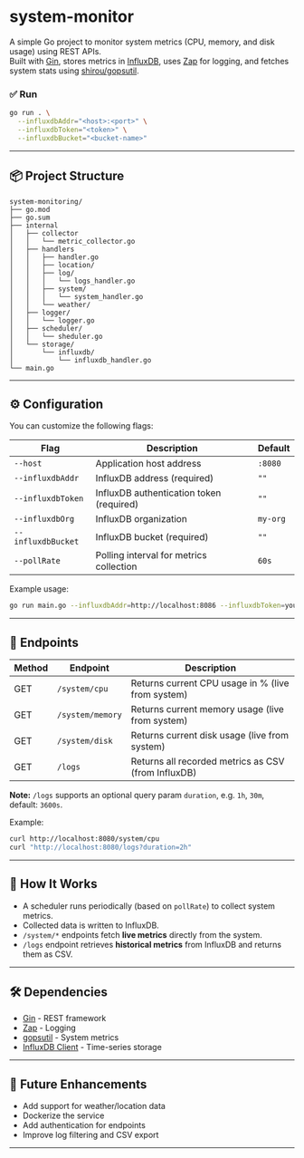 # system-monitor

A simple Go project to monitor system metrics (CPU, memory, and disk usage) using REST APIs.  
Built with [Gin](https://github.com/gin-gonic/gin), stores metrics in [InfluxDB](https://www.influxdata.com/), uses [Zap](https://github.com/uber-go/zap) for logging, and fetches system stats using [shirou/gopsutil](https://github.com/shirou/gopsutil).

### ✅ Run

```bash
go run . \
  --influxdbAddr="<host>:<port>" \
  --influxdbToken="<token>" \
  --influxdbBucket="<bucket-name>"
```

---

## 📦 Project Structure

```
system-monitoring/
├── go.mod
├── go.sum
├── internal
│   ├── collector
│   │   └── metric_collector.go
│   ├── handlers
│   │   ├── handler.go
│   │   ├── location/
│   │   ├── log/
│   │   │   └── logs_handler.go
│   │   ├── system/
│   │   │   └── system_handler.go
│   │   └── weather/
│   ├── logger/
│   │   └── logger.go
│   ├── scheduler/
│   │   └── sheduler.go
│   └── storage/
│       └── influxdb/
│           └── influxdb_handler.go
└── main.go
```

---

## ⚙️ Configuration

You can customize the following flags:

| Flag               | Description                                  | Default     |
|--------------------|----------------------------------------------|-------------|
| `--host`           | Application host address                     | `:8080`     |
| `--influxdbAddr`   | InfluxDB address (required)                  | `""`        |
| `--influxdbToken`  | InfluxDB authentication token (required)     | `""`        |
| `--influxdbOrg`    | InfluxDB organization                        | `my-org`    |
| `--influxdbBucket` | InfluxDB bucket (required)                   | `""`        |
| `--pollRate`       | Polling interval for metrics collection      | `60s`       |

Example usage:

```bash
go run main.go --influxdbAddr=http://localhost:8086 --influxdbToken=your-token --influxdbBucket=my-bucket
```

---

## 🔌 Endpoints

| Method | Endpoint           | Description                                                              |
|--------|--------------------|--------------------------------------------------------------------------|
| GET    | `/system/cpu`      | Returns current CPU usage in % (live from system)                        |
| GET    | `/system/memory`   | Returns current memory usage (live from system)                          |
| GET    | `/system/disk`     | Returns current disk usage (live from system)                            |
| GET    | `/logs`            | Returns all recorded metrics as CSV (from InfluxDB)                      |

**Note:** `/logs` supports an optional query param `duration`, e.g. `1h`, `30m`, default: `3600s`.

Example:

```bash
curl http://localhost:8080/system/cpu
curl "http://localhost:8080/logs?duration=2h"
```

---

## 🧠 How It Works

- A scheduler runs periodically (based on `pollRate`) to collect system metrics.
- Collected data is written to InfluxDB.
- `/system/*` endpoints fetch **live metrics** directly from the system.
- `/logs` endpoint retrieves **historical metrics** from InfluxDB and returns them as CSV.

---

## 🛠️ Dependencies

- [Gin](https://github.com/gin-gonic/gin) - REST framework
- [Zap](https://github.com/uber-go/zap) - Logging
- [gopsutil](https://github.com/shirou/gopsutil) - System metrics
- [InfluxDB Client](https://github.com/influxdata/influxdb-client-go) - Time-series storage

---

## 🚀 Future Enhancements

- Add support for weather/location data
- Dockerize the service
- Add authentication for endpoints
- Improve log filtering and CSV export

---

